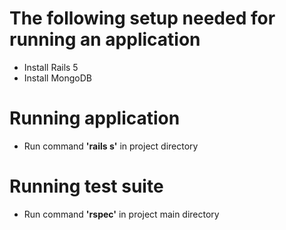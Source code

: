 # The following setup needed for running an application
- Install Rails 5
- Install MongoDB

# Running application
- Run command **'rails s'** in project directory

# Running test suite
- Run command **'rspec'** in project main directory
